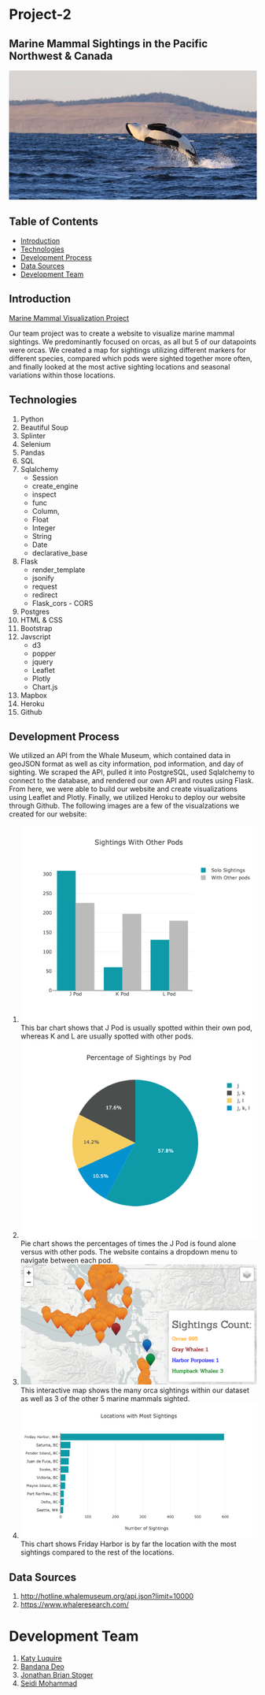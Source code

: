 # Project-2
## Marine Mammal Sightings in the Pacific Northwest & Canada

![K43 Breachl](Images/K43_breach.webp)

## Table of Contents
* [Introduction](#introduction)
* [Technologies](#technologies)
* [Development Process](#development-process)
* [Data Sources](#data-sources)
* [Development Team](#development-team)

## Introduction
[Marine Mammal Visualization Project](https://marine-mammals.herokuapp.com/)

Our team project was to create a website to visualize marine mammal sightings. We predominantly focused on orcas, as all but 5 of our datapoints were orcas. We created a map for sightings utilizing different markers for different species, compared which pods were sighted together more often, and finally looked at the most active sighting locations and seasonal variations within those locations. 

## Technologies
1. Python
2. Beautiful Soup
3. Splinter
4. Selenium
5. Pandas
6. SQL
7. Sqlalchemy
    * Session
    * create_engine
    * inspect
    * func
    * Column, 
    * Float
    * Integer
    * String
    * Date
    * declarative_base
8. Flask 
    * render_template
    * jsonify
    * request
    * redirect
    * Flask_cors - CORS
9. Postgres
10. HTML & CSS
11. Bootstrap
12. Javscript
    * d3
    * popper
    * jquery
    * Leaflet
    * Plotly
    * Chart.js
13. Mapbox
14. Heroku
15. Github


## Development Process

We utilized an API from the Whale Museum, which contained data in geoJSON format as well as city information, pod information, and day of sighting. We scraped the API, pulled it into PostgreSQL, used Sqlalchemy to connect to the database, and rendered our own API and routes using Flask. From here, we were able to build our website and create visualizations using Leaflet and Plotly. Finally, we utilized Heroku to deploy our website through Github. The following images are a few of the visualzations we created for our website:
1. ![Pod Bar Chart](Images/pod_bar.png)
This bar chart shows that J Pod is usually spotted within their own pod, whereas K and L are usually spotted with other pods.
2. ![J Pod Pie](Images/j_pod_pie.png)
Pie chart shows the percentages of times the J Pod is found alone versus with other pods. The website contains a dropdown menu to navigate between each pod. 
3. ![Sightings Map](Images/map_img.png)
This interactive map shows the many orca sightings within our dataset as well as 3 of the other 5 marine mammals sighted.
3. ![Most Active Locations](Images/active_locations.png)
This chart shows Friday Harbor is by far the location with the most sightings compared to the rest of the locations. 


## Data Sources

1. http://hotline.whalemuseum.org/api.json?limit=10000
2. https://www.whaleresearch.com/

# Development Team 
1. [Katy Luquire](https://github.com/CatherineLuquire)
2. [Bandana Deo](https://github.com/deobandana)
3. [Jonathan Brian Stoger](https://github.com/js04237)
4. [Seidi Mohammad](https://github.com/seidiali21)
